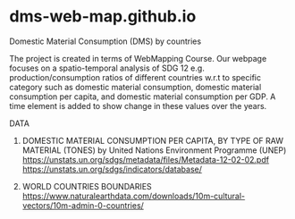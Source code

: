 # dms-web-map.github.io
Domestic Material Consumption (DMS) by countries

The project is created in terms of WebMapping Course. Our webpage focuses on a spatio-temporal analysis of SDG 12 e.g. production/consumption ratios of different countries w.r.t to specific category such as domestic material consumption, domestic material consumption per capita, and domestic material consumption per GDP. A time element is added to show change in these values over the years.

DATA
1) DOMESTIC MATERIAL CONSUMPTION PER CAPITA, BY TYPE OF RAW MATERIAL (TONES) by United Nations Environment Programme (UNEP)
    https://unstats.un.org/sdgs/metadata/files/Metadata-12-02-02.pdf 
    https://unstats.un.org/sdgs/indicators/database/ 
    
2) WORLD COUNTRIES BOUNDARIES
    https://www.naturalearthdata.com/downloads/10m-cultural-vectors/10m-admin-0-countries/
